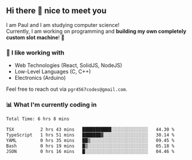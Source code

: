 ## Hi there 👋 nice to meet you

I am Paul and I am studying computer science!  
Currently, I am working on programming and **building my own completely custom slot machine**! 🎰

### 🔭 I like working with
- Web Technologies (React, SolidJS, NodeJS)
- Low-Level Languages (C, C++)
- Electronics (Arduino)

Feel free to reach out via `pgr4567codes@gmail.com`.

### 📊 What I'm currently coding in
<!--START_SECTION:waka-->

```txt
Total Time: 6 hrs 8 mins

TSX          2 hrs 43 mins   ███████████░░░░░░░░░░░░░░   44.30 %
TypeScript   1 hrs 51 mins   ███████▓░░░░░░░░░░░░░░░░░   30.14 %
YAML         0 hrs 35 mins   ██▒░░░░░░░░░░░░░░░░░░░░░░   09.45 %
Bash         0 hrs 19 mins   █▒░░░░░░░░░░░░░░░░░░░░░░░   05.18 %
JSON         0 hrs 16 mins   █░░░░░░░░░░░░░░░░░░░░░░░░   04.46 %
```

<!--END_SECTION:waka-->
